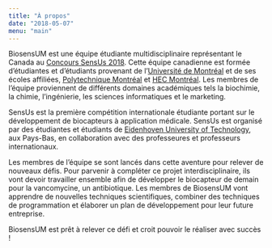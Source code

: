 ```yaml
---
title: "À propos"
date: "2018-05-07"
menu: "main"
---
```


BiosensUM est une équipe étudiante multidisciplinaire représentant le Canada au
[Concours SensUs 2018](https://sensus.org).
Cette équipe canadienne est formée d’étudiantes et d’étudiants provenant de
l’[Université de Montréal](http://umontreal.ca) et de ses écoles affiliées,
[Polytechnique Montréal](https://www.polymtl.ca) et
[HEC Montréal](https://hec.ca).
Les membres de l’équipe proviennent de différents domaines académiques tels la
biochimie, la chimie, l’ingénierie, les sciences informatiques et le marketing.

<!--more-->

SensUs est la première compétition internationale étudiante portant sur le
développement de biocapteurs à application médicale. SensUs est organisé par
des étudiantes et étudiants de
[Eidenhoven University of Technology](https://tue.nl), aux Pays-Bas,
en collaboration avec des professeures et professeurs internationaux.

Les membres de l’équipe se sont lancés dans cette aventure pour relever de
nouveaux défis. Pour parvenir à compléter ce projet interdisciplinaire, ils
vont devoir travailler ensemble afin de développer le biocapteur de demain pour
la vancomycine, un antibiotique. Les membres de BiosensUM vont apprendre de
nouvelles techniques scientifiques, combiner des techniques de programmation et
élaborer un plan de développement pour leur future entreprise.

BiosensUM est prêt à relever ce défi et croit pouvoir le réaliser avec succès !
